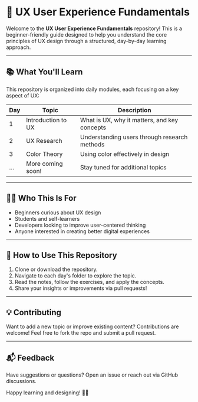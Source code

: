 # 🎯 UX User Experience Fundamentals

Welcome to the **UX User Experience Fundamentals** repository! This is a beginner-friendly guide designed to help you understand the core principles of UX design through a structured, day-by-day learning approach.

---

## 📚 What You'll Learn

This repository is organized into daily modules, each focusing on a key aspect of UX:

| Day | Topic                  | Description                                      |
|-----|------------------------|--------------------------------------------------|
| 1   | Introduction to UX     | What is UX, why it matters, and key concepts     |
| 2   | UX Research            | Understanding users through research methods     |
| 3   | Color Theory           | Using color effectively in design                |
| …   | More coming soon!      | Stay tuned for additional topics                 |

---

## 👩‍💻 Who This Is For

- Beginners curious about UX design
- Students and self-learners
- Developers looking to improve user-centered thinking
- Anyone interested in creating better digital experiences

---

## 🚀 How to Use This Repository

1. Clone or download the repository.
2. Navigate to each day's folder to explore the topic.
3. Read the notes, follow the exercises, and apply the concepts.
4. Share your insights or improvements via pull requests!

---

## 💡 Contributing

Want to add a new topic or improve existing content? Contributions are welcome! Feel free to fork the repo and submit a pull request.

---

## 📬 Feedback

Have suggestions or questions? Open an issue or reach out via GitHub discussions.


Happy learning and designing! 🎨✨
